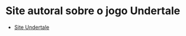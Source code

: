 <h1>Site autoral sobre o jogo Undertale</h1>

<ul>
  <li><a href="https://projeto-autoral-ovl44uv9c.vercel.app">Site Undertale</a></li>
</ul>
